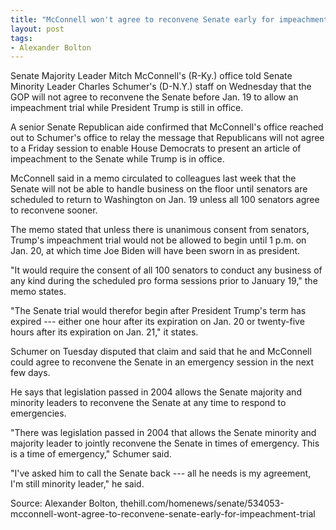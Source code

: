 ```yaml
---
title: "McConnell won't agree to reconvene Senate early for impeachment trial"
layout: post
tags:
- Alexander Bolton
---
```


Senate Majority Leader Mitch McConnell's (R-Ky.) office told Senate Minority Leader Charles Schumer's (D-N.Y.) staff on Wednesday that the GOP will not agree to reconvene the Senate before Jan. 19 to allow an impeachment trial while President Trump is still in office.

A senior Senate Republican aide confirmed that McConnell's office reached out to Schumer's office to relay the message that Republicans will not agree to a Friday session to enable House Democrats to present an article of impeachment to the Senate while Trump is in office.

McConnell said in a memo circulated to colleagues last week that the Senate will not be able to handle business on the floor until senators are scheduled to return to Washington on Jan. 19 unless all 100 senators agree to reconvene sooner.

The memo stated that unless there is unanimous consent from senators, Trump's impeachment trial would not be allowed to begin until 1 p.m. on Jan. 20, at which time Joe Biden will have been sworn in as president.

"It would require the consent of all 100 senators to conduct any business of any kind during the scheduled pro forma sessions prior to January 19," the memo states.

"The Senate trial would therefor begin after President Trump's term has expired --- either one hour after its expiration on Jan. 20 or twenty-five hours after its expiration on Jan. 21," it states.

Schumer on Tuesday disputed that claim and said that he and McConnell could agree to reconvene the Senate in an emergency session in the next few days.

He says that legislation passed in 2004 allows the Senate majority and minority leaders to reconvene the Senate at any time to respond to emergencies.

"There was legislation passed in 2004 that allows the Senate minority and majority leader to jointly reconvene the Senate in times of emergency. This is a time of emergency," Schumer said.

"I've asked him to call the Senate back --- all he needs is my agreement, I'm still minority leader," he said.

Source: Alexander Bolton, thehill.com/homenews/senate/534053-mcconnell-wont-agree-to-reconvene-senate-early-for-impeachment-trial
